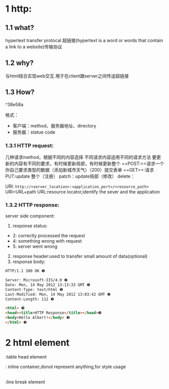 # 1 http:

## 1.1 what?
hypertext transfer protocal
超链接(hypertext is a word or words that contain a link to a website)传输协议

## 1.2 why?
与html结合实现web交互
用于在client跟server之间传送超链接

## 1.3 How?

^38e58a

格式：
 - 客户端：method、服务器地址、directory
 - 服务器：statue code
### 1.3.1 HTTP request:
几种请求method，根据不同的内容选择
不同请求内容适用不同的请求方法
要更新的内容有不同的要求，有时候更新局部，有时候更新整个
==POST:==请求一个你自己要求类型的数据（添加新城市天气）（200）提交表单
==GET==:请求
PUT:update 整个（注册）
patch：update局部（修改）
delete：

URI:
`http://<server_location>:<application_port>/<resource_path>`
URI=URL+path
URL:resource locator,identify the sever and the application

### 1.3.2 HTTP response:
server side
component:
1. response status:
- 2: correctly processed the request
- 4: something wrong with request
- 5: server went wrong
2. response header:used to transfer small amount of data(optional)
3. response body:
```html
HTTP/1.1 200 OK ❶

Server: Microsoft-IIS/4.0 ❷ 
Date: Mon, 14 May 2012 13:13:33 GMT ❷ 
Content-Type: text/html ❷ 
Last-Modified: Mon, 14 May 2012 13:03:42 GMT ❷ 
Content-Length: 112 ❷

<html> ❸ 
<head><title>HTTP Response</title></head>❸
<body>Hello Albert!</body> ❸ 
</html> ❸
```


# 2 html element
<th> :table head element

<span>: inline container,donot represent anything,for style usage

<br>:line break element


